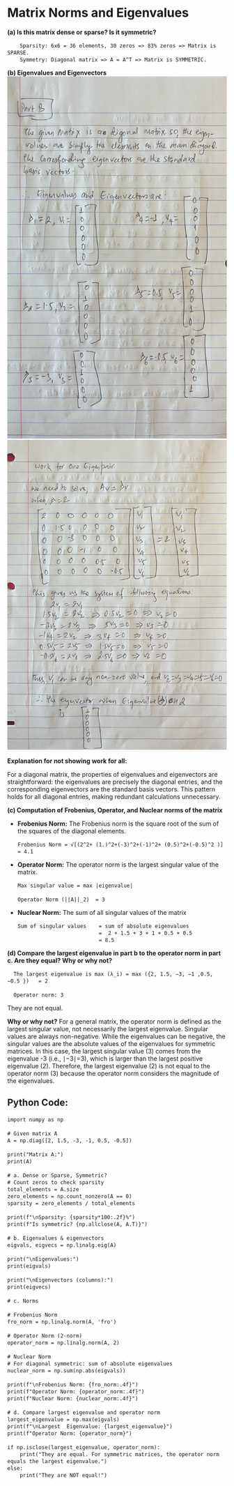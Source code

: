 # Matrix Norms and Eigenvalues

**(a) Is this matrix dense or sparse? Is it symmetric?**
        
        Sparsity: 6x6 = 36 elements, 30 zeros => 83% zeros => Matrix is SPARSE.
        Symmetry: Diagonal matrix => A = A^T => Matrix is SYMMETRIC.


**(b) Eigenvalues and Eigenvectors**
![](https://raw.githubusercontent.com/MishraSubash/imageCollection/refs/heads/main/unnamed.jpg)
![](https://raw.githubusercontent.com/MishraSubash/imageCollection/refs/heads/main/unammmed2.jpg)

**Explanation for not showing work for all:** 

For a diagonal matrix, the properties of eigenvalues and eigenvectors are straightforward: the eigenvalues are precisely the diagonal entries, 
and the corresponding eigenvectors are the standard basis vectors. This pattern holds for all diagonal entries, making redundant calculations unnecessary.

**(c) Computation of Frobenius, Operator, and Nuclear norms of the matrix**
- **Frobenius Norm:** The Frobenius norm is the square root of the sum of the squares of the diagonal elements. 

      Frobenius Norm = √[(2^2+ (1.)^2+(-3)^2+(-1)^2+ (0.5)^2+(-0.5)^2 )] = 4.1

- **Operator Norm:** The operator norm is the largest singular value of the matrix.

      Max singular value = max |eigenvalue| 

      Operator Norm (||A||_2)  = 3

- **Nuclear Norm:** The sum of all singular values of the matrix

      Sum of singular values    = sum of absolute eigenvalues
                                =  2 + 1.5 + 3 + 1 + 0.5 + 0.5 
                                = 8.5

**(d) Compare the largest eigenvalue in part b to the operator norm in part c. Are they equal? Why or why not?**

      The largest eigenvalue is max (λ_i) = max ({2, 1.5, −3, −1 ,0.5, −0.5 })   = 2

      Operator norm: 3

They are not equal. 

**Why or why not?**
For a general matrix, the operator norm is defined as the largest singular value, not necessarily the largest eigenvalue. 
Singular values are always non-negative. While the eigenvalues can be negative, the singular values are the absolute 
values of the eigenvalues for symmetric matrices. In this case, the largest singular value (3) 
comes from the eigenvalue -3 (i.e., ∣−3∣=3), which is larger than the largest positive eigenvalue (2). 
Therefore, the largest eigenvalue (2) is not equal to the operator norm (3) because the operator norm considers the magnitude of the eigenvalues.


## Python Code: 
```
import numpy as np

# Given matrix A
A = np.diag([2, 1.5, -3, -1, 0.5, -0.5])

print("Matrix A:")
print(A)

# a. Dense or Sparse, Symmetric?
# Count zeros to check sparsity
total_elements = A.size
zero_elements = np.count_nonzero(A == 0)
sparsity = zero_elements / total_elements

print(f"\nSparsity: {sparsity*100:.2f}%")
print(f"Is symmetric? {np.allclose(A, A.T)}")

# b. Eigenvalues & eigenvectors
eigvals, eigvecs = np.linalg.eig(A)

print("\nEigenvalues:")
print(eigvals)

print("\nEigenvectors (columns):")
print(eigvecs)

# c. Norms

# Frobenius Norm
fro_norm = np.linalg.norm(A, 'fro')

# Operator Norm (2-norm)
operator_norm = np.linalg.norm(A, 2)

# Nuclear Norm 
# For diagonal symmetric: sum of absolute eigenvalues
nuclear_norm = np.sum(np.abs(eigvals))

print(f"\nFrobenius Norm: {fro_norm:.4f}")
print(f"Operator Norm: {operator_norm:.4f}")
print(f"Nuclear Norm: {nuclear_norm:.4f}")

# d. Compare largest eigenvalue and operator norm
largest_eigenvalue = np.max(eigvals)
print(f"\nLargest  Eigenvalue: {largest_eigenvalue}")
print(f"Operator Norm: {operator_norm}")

if np.isclose(largest_eigenvalue, operator_norm):
    print("They are equal. For symmetric matrices, the operator norm equals the largest eigenvalue.")
else:
    print("They are NOT equal!")
```

